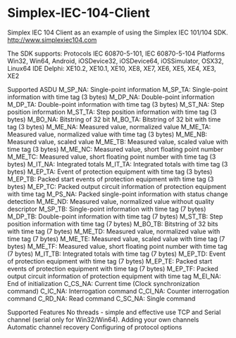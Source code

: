 # Simplex-IEC-104-Client
Simplex IEC 104 Client as an example of using the Simplex IEC 101/104 SDK.
http://www.simplexiec104.com

The SDK supports:
 Protocols	 IEC 60870-5-101, IEC 60870-5-104
 Platforms	 Win32, Win64, Android, iOSDevice32, iOSDevice64, iOSSimulator, OSX32, Linux64
 IDE	 Delphi: XE10.2, XE10.1, XE10, XE8, XE7, XE6, XE5, XE4, XE3, XE2

Supported ASDU
M_SP_NA: Single-point information
M_SP_TA: Single-point information with time tag (3 bytes)
M_DP_NA: Double-point information
M_DP_TA: Double-point information with time tag (3 bytes)
M_ST_NA: Step position information
M_ST_TA: Step position information with time tag (3 bytes)
M_BO_NA: Bitstring of 32 bit
M_BO_TA: Bitstring of 32 bit with time tag (3 bytes)
M_ME_NA: Measured value, normalized value
M_ME_TA: Measured value, normalized value with time tag (3 bytes)
M_ME_NB: Measured value, scaled value
M_ME_TB: Measured value, scaled value with time tag (3 bytes)
M_ME_NC: Measured value, short floating point number
M_ME_TC: Measured value, short floating point number with time tag (3 bytes)
M_IT_NA: Integrated totals
M_IT_TA: Integrated totals with time tag (3 bytes)
M_EP_TA: Event of protection equipment with time tag (3 bytes)
M_EP_TB: Packed start events of protection equipment with time tag (3 bytes)
M_EP_TC: Packed output circuit information of protection equipment with time tag
M_PS_NA: Packed single-point information with status change detection
M_ME_ND: Measured value, normalized value without quality descriptor
M_SP_TB: Single-point information with time tag (7 bytes)
M_DP_TB: Double-point information with time tag (7 bytes)
M_ST_TB: Step position information with time tag (7 bytes)
M_BO_TB: Bitstring of 32 bits with time tag (7 bytes)
M_ME_TD: Measured value, normalized value with time tag (7 bytes)
M_ME_TE: Measured value, scaled value with time tag (7 bytes)
M_ME_TF: Measured value, short floating point number with time tag (7 bytes)
M_IT_TB: Integrated totals with time tag (7 bytes)
M_EP_TD: Event of protection equipment with time tag (7 bytes)
M_EP_TE: Packed start events of protection equipment with time tag (7 bytes)
M_EP_TF: Packed output circuit information of protection equipment with time tag
M_EI_NA: End of initialization
C_CS_NA: Current time (Clock synchronization command)
C_IC_NA: Interrogation command
C_CI_NA: Counter interrogation command
C_RD_NA: Read command
C_SC_NA: Single command

Supported Features
No threads - simple and effective use
TCP and Serial channel (serial only for Win32/Win64). Adding your own channels
Automatic channel recovery
Configuring of protocol options
